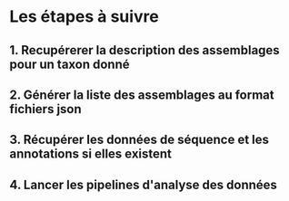 # Les étapes à suivre


## 1. Recupérerer la description des assemblages pour un taxon donné

  
## 2. Générer la liste des assemblages au format  fichiers json 


## 3. Récupérer les données de séquence et les annotations si elles existent


## 4. Lancer les pipelines d'analyse  des données
